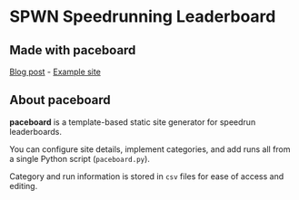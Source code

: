 # SPWN Speedrunning Leaderboard

## Made with paceboard

[Blog post](https://info.pace.rip/blog/2021/6/29/) - [Example site](https://info.pace.rip/blog/2021/6/29/paceboard/)

## About paceboard

**paceboard** is a template-based static site generator for speedrun leaderboards.

You can configure site details, implement categories, and add runs all from a single Python script (`paceboard.py`).

Category and run information is stored in `csv` files for ease of access and editing.